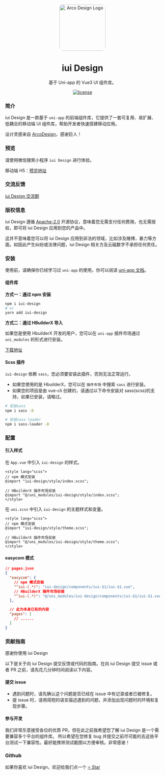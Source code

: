 <div align="center">
  <a href="https://arco.design" target="_blank">
    <img alt="Arco Design Logo" style="border-radius:10px" width="150" src="https://iui.iyunci.cn/static/logo.png"/>
  </a>
</div>

<div align="center">
  <h1>iui Design</h1>
</div>

<div align="center">

基于 Uni-app 的 Vue3 UI 组件库。

[![license](https://img.shields.io/badge/license-Apache%202.0-blue.svg)](https://github.com/yuncishuzi/iui-design/blob/main/LICENSE)

</div>

### 简介

iui Design 是一款基于 `uni-app` 的前端组件库，它提供了一套可复用、易扩展、低耦合的移动端 UI 组件库，帮助开发者快速搭建移动应用。

设计灵感来自 [ArcoDesign](https://arco.design/)，感谢巨人！

### 预览

请使用微信搜索小程序 `iui Design` 进行体验。

移动端 H5：[预览地址](https://iui.iyunci.cn)

### 交流反馈

[iui Design 交流群](https://iyunci.cn/design/uni/feedback.html)

### 版权信息

iui Design 遵循 [Apache-2.0](https://github.com/yuncishuzi/iui-design/blob/main/LICENSE) 开源协议，意味着您无需支付任何费用，也无需授权，即可将 iui Design 应用到您的产品中。

<a-alert title="注意" type="warning">这并不意味着您可以将 iui Design 应用到非法的领域，比如涉及赌博，暴力等方面。如因此产生纠纷或法律问题，iui Design 相关方及云磁数字不承担任何责任。</a-alert>

### 安装

使用前，请确保你已经学习过 `uni-app` 的使用，你可以阅读 [uni-app 文档](https://uniapp.dcloud.net.cn/)。

#### 组件库

**方式一：通过 npm 安装**

```bash
npm i iui-design
# or
yarn add iui-design
```

**方式二：通过 HBuilderX 导入**

如果您是使用 HbuilderX 开发的用户，您可以在 `uni-app` 插件市场通过 `uni_modules` 的形式进行安装。

[下载地址]()

#### Scss 插件

`iui-design` 依赖 `sass`，您必须要安装此插件，否则无法正常运行。

- 如果您使用的是 HbuilderX，您可以在 `插件市场` 中搜索 `sass` 进行安装。
- 如果您的项目是由 vue-cli 创建的，请通过以下命令安装对 sass(scss)的支持，如果已安装，请略过。

```bash
# 安装sass
npm i sass -D

# 安装sass-loader
npm i sass-loader -D
```

### 配置

#### 引入样式

在 `App.vue` 中引入 `iui-design` 的样式。

```vue
<style lang="scss">
// npm 模式安装
@import "iui-design/style/index.scss";

// HBuilderX 插件市场安装
@import "@/uni_modules/iui-design/style/index.scss";
</style>
```

在 `uni.scss` 中引入 `iui-design` 的主题样式和变量。

```vue
<style lang="scss">
// npm 模式安装
@import "iui-design/style/theme.scss";

// HBuilderX 插件市场安装
@import "@/uni_modules/iui-design/style/theme.scss";
</style>
```

#### easycom 模式

```json
// pages.json
{
  "easycom": {
    // npm 模式安装
    "^iui-(.*)": "iui-design/components/iui-$1/iui-$1.vue",
    // HBuilderX 插件市场安装
    "^iui-(.*)": "@/uni_modules/iui-design/components/iui-$1/iui-$1.vue"
  },

  // 此为本身已有的内容
  "pages": [
    // ......
  ]
}
```

### 贡献指南

感谢你使用 iui Design

以下是关于向 iui Design 提交反馈或代码的指南。在向 iui Design 提交 issue 或者 PR 之前，请先花几分钟时间阅读以下内容。

#### 提交 issue

- 遇到问题时，请先确认这个问题是否已经在 issue 中有记录或者已被修复。
- 提 issue 时，请用简短的语言描述遇到的问题，并添加出现问题时的环境和复现步骤。

#### 参与开发

我们非常乐意接受各位的优质 PR，但在此之前我希望您了解 iui Design 是一个需要兼容多个平台的组件库。 所以希望在您修复 bug 并提交之前尽可能的去这些平台测试一下兼容性。最好能携带测试截图以方便审核。非常感谢！

### Github

如果你喜欢 iui Design，欢迎给我们点一个 [⭐ Star](https://github.com/yuncishuzi/iui-design)
